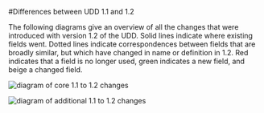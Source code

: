 #Differences between UDD 1.1 and 1.2

The following diagrams give an overview of all the changes that were introduced with version 1.2 of the UDD. Solid lines indicate where existing fields went. Dotted lines indicate correspondences between fields that are broadly similar, but which have changed in name or definition in 1.2. Red indicates that a field is no longer used, green indicates a new field, and beige a changed field. 

![diagram of core 1.1 to 1.2 changes](https://github.com/jiscdev/analytics-udd/blob/v1.2.1/media/core.svg)

![diagram of additional 1.1 to 1.2 changes](https://github.com/jiscdev/analytics-udd/blob/v1.2.1/media/additional.svg)
